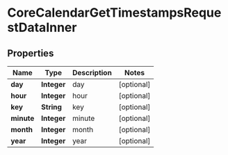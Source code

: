 

# CoreCalendarGetTimestampsRequestDataInner


## Properties

| Name | Type | Description | Notes |
|------------ | ------------- | ------------- | -------------|
|**day** | **Integer** | day |  [optional] |
|**hour** | **Integer** | hour |  [optional] |
|**key** | **String** | key |  [optional] |
|**minute** | **Integer** | minute |  [optional] |
|**month** | **Integer** | month |  [optional] |
|**year** | **Integer** | year |  [optional] |



